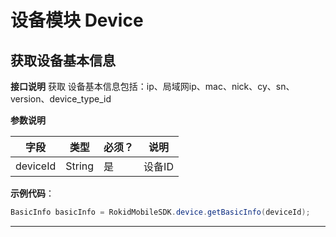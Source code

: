 # 设备模块 Device

## 获取设备基本信息
 
 **接口说明**
获取 设备基本信息包括：ip、局域网ip、mac、nick、cy、sn、version、device_type_id
 
 **参数说明**
 
| 字段    | 类型   | 必须？| 说明 |
| ------ | ----- | ----- | ----- |
| deviceId | String | 是 | 设备ID |

**示例代码**：
 
 ```java
BasicInfo basicInfo = RokidMobileSDK.device.getBasicInfo(deviceId);
 ```
 
 ---  
 

